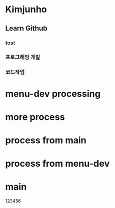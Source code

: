 # Kimjunho
## Learn Github
### test
### 프로그래밍 개발
### 코드작업

# menu-dev processing
# more process
# process from main
# process from menu-dev

# main
123456
